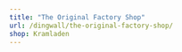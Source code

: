 ```yaml
---
title: "The Original Factory Shop"
url: /dingwall/the-original-factory-shop/
shop: Kramladen
---
```

